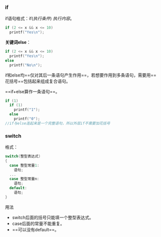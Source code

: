 ### if

if语句格式：if(*执行条件*) *执行内容*。

```c
if (2 <= x && x <= 10)
  printf("Yes\n");
```

**关键词else**：

```c
if (2 <= x && x <= 10)
  printf("Yes\n");
else
  printf("No\n");
```

if和else均==仅对其后一条语句产生作用==，若想要作用到多条语句，需要用==花括号==包括起来组成复合语句。

==if+else算作一条语句==。

```c
if (1)
  if (1)
    printf("1");
  else
    printf("0");
//if与else连起来是一个完整语句，所以外层if不需要加花括号
```

### switch

格式：

```c
switch(整型表达式)
{
  case 整型常量1:
    语句;
  ...
  case 整型常量n:
    语句;
  default:
    语句;
}
```

用法
- switch后面的括号只能填一个整型表达式。
- case后面的常量不能重复。
- ==可以没有default==。